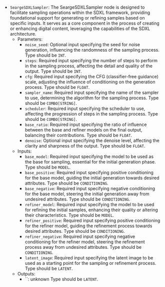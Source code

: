 - `SeargeSDXLSampler`: The SeargeSDXLSampler node is designed to facilitate sampling operations within the SDXL framework, providing foundational support for generating or refining samples based on specific inputs. It serves as a core component in the process of creating or enhancing digital content, leveraging the capabilities of the SDXL architecture.
    - Parameters:
        - `noise_seed`: Optional input specifying the seed for noise generation, influencing the randomness of the sampling process. Type should be `INT`.
        - `steps`: Required input specifying the number of steps to perform in the sampling process, affecting the detail and quality of the output. Type should be `INT`.
        - `cfg`: Required input specifying the CFG (classifier-free guidance) scale, adjusting the influence of conditioning on the generation process. Type should be `FLOAT`.
        - `sampler_name`: Required input specifying the name of the sampler to use, determining the algorithm for the sampling process. Type should be `COMBO[STRING]`.
        - `scheduler`: Required input specifying the scheduler to use, affecting the progression of steps in the sampling process. Type should be `COMBO[STRING]`.
        - `base_ratio`: Required input specifying the ratio of influence between the base and refiner models on the final output, balancing their contributions. Type should be `FLOAT`.
        - `denoise`: Optional input specifying the denoise level, affecting the clarity and sharpness of the output. Type should be `FLOAT`.
    - Inputs:
        - `base_model`: Required input specifying the model to be used as the base for sampling, essential for the initial generation phase. Type should be `MODEL`.
        - `base_positive`: Required input specifying positive conditioning for the base model, guiding the initial generation towards desired attributes. Type should be `CONDITIONING`.
        - `base_negative`: Required input specifying negative conditioning for the base model, steering the initial generation away from undesired attributes. Type should be `CONDITIONING`.
        - `refiner_model`: Required input specifying the model to be used for refining the initial samples, enhancing their quality or altering their characteristics. Type should be `MODEL`.
        - `refiner_positive`: Required input specifying positive conditioning for the refiner model, guiding the refinement process towards desired attributes. Type should be `CONDITIONING`.
        - `refiner_negative`: Required input specifying negative conditioning for the refiner model, steering the refinement process away from undesired attributes. Type should be `CONDITIONING`.
        - `latent_image`: Required input specifying the latent image to be used as a starting point for the sampling or refinement process. Type should be `LATENT`.
    - Outputs:
        - ``: unknown Type should be `LATENT`.
